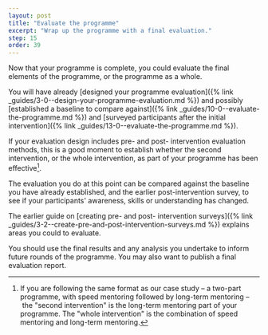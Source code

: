 ```yaml
---
layout: post
title: "Evaluate the programme"
excerpt: "Wrap up the programme with a final evaluation."
step: 15
order: 39
---
```


Now that your programme is complete, you could evaluate the final elements of the programme, or the programme as a whole.

You will have already [designed your programme evaluation]({% link _guides/3-0--design-your-programme-evaluation.md %}) and possibly [established a baseline to compare against]({% link _guides/10-0--evaluate-the-programme.md %}) and [surveyed participants after the initial intervention]({% link _guides/13-0--evaluate-the-programme.md %}).

If your evaluation design includes pre- and post- intervention evaluation methods, this is a good moment to establish whether the second intervention, or the whole intervention, as part of your programme has been effective[^parts]. 

[^parts]: If you are following the same format as our case study – a two-part programme, with speed mentoring followed by long-term mentoring – the "second intervention" is the long-term mentoring part of your programme. The "whole intervention" is the combination of speed mentoring and long-term mentoring.

The evaluation you do at this point can be compared against the baseline you have already established, and the earlier post-intervention survey, to see if your participants' awareness, skills or understanding has changed. 

The earlier guide on [creating pre- and post- intervention surveys]({% link _guides/3-2--create-pre-and-post-intervention-surveys.md %}) explains areas you could to evaluate.

You should use the final results and any analysis you undertake to inform future rounds of the programme. You may also want to publish a final evaluation report. 